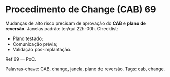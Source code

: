 # Procedimento de Change (CAB) 69

Mudanças de alto risco precisam de aprovação do **CAB** e **plano de reversão**.
Janelas padrão: ter/qui 22h-00h.
Checklist:
- Plano testado;
- Comunicação prévia;
- Validação pós-implantação.

Ref 69 — PoC.

Palavras-chave: CAB, change, janela, plano de reversão.
Tags: cab, change.
